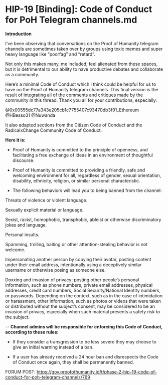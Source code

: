 # HIP-19 [Binding]: Code of Conduct for PoH Telegram channels.md
**Introduction**

I’ve been observing that conversations on the Proof of Humanity telegram channels are sometimes taken over by groups using toxic memes and super heavy language like “poorfag” and “retard”.

Not only this makes many, me included, feel alienated from these spaces, but it is detrimental to our ability to have productive debates and collaborate as a community.

Here’s a minimal Code of Conduct which i think could be helpful for us to have on the Proof of Humanity telegram channels. This final version is the result of integrating all of the comments and critiques made by the community in this thread. Thank you all for your contributions, especially:

@0x00555dc77a343e205cb1c7755407c93470db3f91_Ethereum 
@HBesso31 
@Nuwanda 

It also adapted sections from the Citizen Code of Conduct and the RadicalxChange Community Code of Conduct. 

**Here it is:**

* Proof of Humanity is committed to the principle of openness, and facilitating a free exchange of ideas in an environment of thoughtful discourse.

* Proof of Humanity is committed to providing a friendly, safe and welcoming environment for all, regardless of gender, sexual orientation, disability, ethnicity, religion, or similar personal characteristic.

* The following behaviors will lead you to being banned from the channel:

Threats of violence or violent language.

Sexually explicit material or language.

Sexist, racist, homophobic, transphobic, ableist or otherwise discriminatory jokes and language.

Personal insults.

Spamming, trolling, baiting or other attention-stealing behavior is not welcome.

Impersonating another person by copying their avatar, posting content under their email address, intentionally using a deceptively similar username or otherwise posing as someone else.

Doxxing and invasion of privacy: posting other people’s personal information, such as phone numbers, private email addresses, physical addresses, credit card numbers, Social Security/National Identity numbers, or passwords. Depending on the context, such as in the case of intimidation or harassment, other information, such as photos or videos that were taken or distributed without the subject’s consent, may be considered to be an invasion of privacy, especially when such material presents a safety risk to the subject.

--
**Channel admins will be responsible for enforcing this Code of Conduct, according to these rules:**

* If they consider a transgression to be less severe they may choose to give an initial warning instead of a ban.

* If a user has already received a 24 hour ban and disrespects the Code of Conduct once again, they shall be permanently banned.

FORUM POST: https://gov.proofofhumanity.id/t/phase-2-hip-19-code-of-conduct-for-poh-telegram-channels/769
